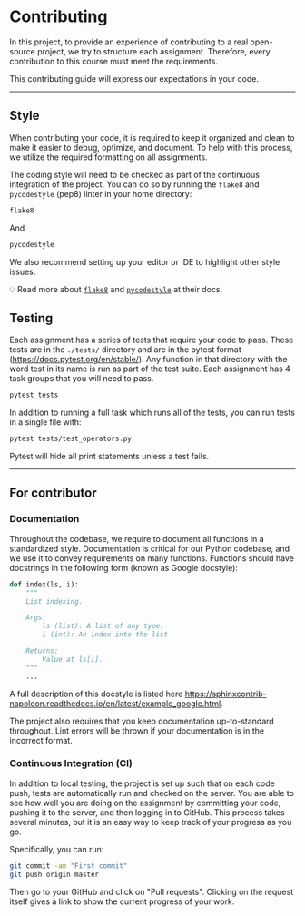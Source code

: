 # Contributing

In this project, to provide an experience of contributing to a real open-source project, we try to structure each assignment. Therefore, every contribution to this course must meet the requirements.

This contributing guide will express our expectations in your code.

---

## Style

When contributing your code, it is required to keep it organized and clean to make it easier to debug, optimize, and document. To help with this process, we utilize the required formatting on all assignments.

The coding style will need to be checked as part of the continuous integration of the project. You can do so by running the `flake8` and `pycodestyle` (pep8) linter in your home directory:

```bash
flake8
```

And

```bash
pycodestyle
```

We also recommend setting up your editor or IDE to highlight other style issues.

💡 Read more about [`flake8`](https://flake8.pycqa.org/en/latest/) and [`pycodestyle`](https://pycodestyle.pycqa.org/en/latest/) at their docs.

## Testing

Each assignment has a series of tests that require your code to pass. These tests are in the `./tests/` directory and are in the pytest format (https://docs.pytest.org/en/stable/). Any function in that directory with the word test in its name is run as part of the test suite. Each assignment has 4 task groups that you will need to pass.

```bash
pytest tests
```

In addition to running a full task which runs all of the tests, you can run tests in a single file with:

```bash
pytest tests/test_operators.py
```

Pytest will hide all print statements unless a test fails.

---

## For contributor

### Documentation

Throughout the codebase, we require to document all functions in a standardized style. Documentation is critical for our Python codebase, and we use it to convey requirements on many functions. Functions should have docstrings in the following form (known as Google docstyle):


```python
def index(ls, i):
    """
    List indexing.

    Args:
        ls (list): A list of any type.
        i (int): An index into the list

    Returns:
        Value at ls[i].
    """
    ...
```

A full description of this docstyle is listed here https://sphinxcontrib-napoleon.readthedocs.io/en/latest/example_google.html.

The project also requires that you keep documentation up-to-standard throughout. Lint errors will be thrown if your documentation is in the incorrect format.

### Continuous Integration (CI)

In addition to local testing, the project is set up such that on each code push, tests are automatically run and checked on the server. You are able to see how well you are doing on the assignment by committing your code, pushing it to the server, and then logging in to GitHub. This process takes several minutes, but it is an easy way to keep track of your progress as you go.

Specifically, you can run:

```bash
git commit -am "First commit"
git push origin master
```

Then go to your GitHub and click on "Pull requests". Clicking on the request itself gives a link to show the current progress of your work.
